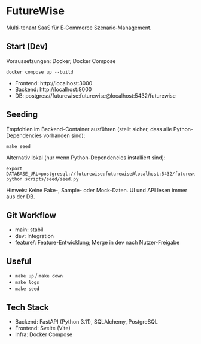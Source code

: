 # FutureWise

Multi-tenant SaaS für E‑Commerce Szenario‑Management.

## Start (Dev)

Voraussetzungen: Docker, Docker Compose

```
docker compose up --build
```

- Frontend: http://localhost:3000
- Backend: http://localhost:8000
- DB: postgres://futurewise:futurewise@localhost:5432/futurewise

## Seeding

Empfohlen im Backend-Container ausführen (stellt sicher, dass alle Python-Dependencies vorhanden sind):

```
make seed
```

Alternativ lokal (nur wenn Python-Dependencies installiert sind):
```
export DATABASE_URL=postgresql://futurewise:futurewise@localhost:5432/futurewise
python scripts/seed/seed.py
```

Hinweis: Keine Fake-, Sample- oder Mock-Daten. UI und API lesen immer aus der DB.

## Git Workflow

- main: stabil
- dev: Integration
- feature/<name>: Feature-Entwicklung; Merge in dev nach Nutzer-Freigabe

## Useful

- `make up` / `make down`
- `make logs`
- `make seed`

## Tech Stack

- Backend: FastAPI (Python 3.11), SQLAlchemy, PostgreSQL
- Frontend: Svelte (Vite)
- Infra: Docker Compose
